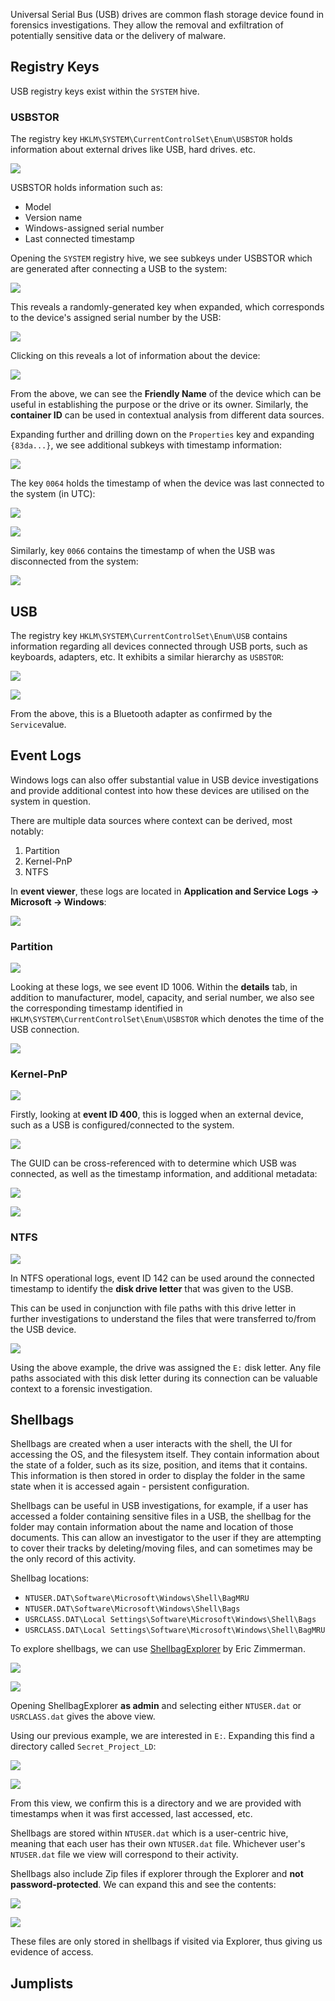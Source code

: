 Universal Serial Bus (USB) drives are common flash storage device found in forensics investigations. They allow the removal and exfiltration of potentially sensitive data or the delivery of malware.

## Registry Keys

USB registry keys exist within the `SYSTEM` hive.

### USBSTOR

The registry key `HKLM\SYSTEM\CurrentControlSet\Enum\USBSTOR` holds information about external drives like USB, hard drives. etc.

![](/images/usbstor.png)

USBSTOR holds information such as:

- Model
- Version name
- Windows-assigned serial number
- Last connected timestamp

Opening the `SYSTEM` registry hive, we see subkeys under USBSTOR which are generated after connecting a USB to the system:

![](/images/usbstor_subkey.png)

This reveals a randomly-generated key when expanded, which corresponds to the device's assigned serial number by the USB:

![](/images/usbstor_serial.png)

Clicking on this reveals a lot of information about the device:

![](/images/usbstor_info.png)

From the above, we can see the **Friendly Name** of the device which can be useful in establishing the purpose or the drive or its owner. Similarly, the **container ID** can be used in contextual analysis from different data sources.

Expanding further and drilling down on the `Properties` key and expanding `{83da...}`, we see additional subkeys with timestamp information:

![](/images/usbstor_properties.png)

The key `0064` holds the timestamp of when the device was last connected to the system (in UTC):

![](/images/usbstor_connected_timestamp.png)

![](/images/usbstor_connected_timestamp_data.png)

Similarly, key `0066` contains the timestamp of when the USB was disconnected from the system:

![](/images/usbstor_disconnected_timestamp.png)

## USB

The registry key `HKLM\SYSTEM\CurrentControlSet\Enum\USB` contains information regarding all devices connected through USB ports, such as keyboards, adapters, etc. It exhibits a similar hierarchy as `USBSTOR`:

![](/images/usb_hierarchy.png)

![](/images/usb_data.png)

From the above, this is a Bluetooth adapter as confirmed by the `Service`value.

## Event Logs

Windows logs can also offer substantial value in USB device investigations and provide additional contest into how these devices are utilised on the system in question.

There are multiple data sources where context can be derived, most notably:

1. Partition
2. Kernel-PnP
3. NTFS

In **event viewer**, these logs are located in **Application and Service Logs -> Microsoft -> Windows**:

![](/images/usb_event_logs.png)

### Partition

![](/images/usb_parition_source.png)

Looking at these logs, we see event ID 1006. Within the **details** tab, in addition to manufacturer, model, capacity, and serial number, we also see the corresponding timestamp identified in `HKLM\SYSTEM\CurrentControlSet\Enum\USBSTOR` which denotes the time of the USB connection. 

![](/images/usb_parition_diagnostic.png)

### Kernel-PnP

![](/images/kernel-pnp_source.png)

Firstly, looking at **event ID 400**, this is logged when an external device, such as a USB is configured/connected to the system. 

![](/images/kernel-pnp_event_400.png)

The GUID can be cross-referenced with to determine which USB was connected, as well as the timestamp information, and additional metadata:

![](/images/kernel-pnp_event_400_guid.png)

![](/images/kernel-pnp_event_400_timestamp.png)

### NTFS

![](/images/usb_ntfs_logs.png)

In NTFS operational logs, event ID 142 can be used around the connected timestamp to identify the **disk drive letter** that was given to the USB. 

This can be used in conjunction with file paths with this drive letter in further investigations to understand the files that were transferred to/from the USB device.

![](/images/usb_ntfs_event_412.png)

Using the above example, the drive was assigned the `E:` disk letter. Any file paths associated with this disk letter during its connection can be valuable context to a forensic investigation.

## Shellbags

Shellbags are created when a user interacts with the shell, the UI for accessing the OS, and the filesystem itself. They contain information about the state of a folder, such as its size, position, and items that it contains. This information is then stored in order to display the folder in the same state when it is accessed again - persistent configuration.

Shellbags can be useful in USB investigations, for example, if a user has accessed a folder containing sensitive files in a USB, the shellbag for the folder may contain information about the name and location of those documents. This can allow an investigator to the user if they are attempting to cover their tracks by deleting/moving files, and can sometimes may be the only record of this activity.

Shellbag locations:

- `NTUSER.DAT\Software\Microsoft\Windows\Shell\BagMRU`
- `NTUSER.DAT\Software\Microsoft\Windows\Shell\Bags`
- `USRCLASS.DAT\Local Settings\Software\Microsoft\Windows\Shell\Bags`
- `USRCLASS.DAT\Local Settings\Software\Microsoft\Windows\Shell\BagMRU`

To explore shellbags, we can use [ShellbagExplorer](=https://ericzimmerman.github.io/#!index.md) by Eric Zimmerman.

![](/images/usb_shellbags_eztools.png)

![](/images/usb_shellbags_active.png)

Opening ShellbagExplorer **as admin** and selecting either `NTUSER.dat` or `USRCLASS.dat` gives the above view.

Using our previous example, we are interested in `E:`. Expanding this find a directory called `Secret_Project_LD`:

![](/images/usb_shellbags_e_Drive.png)

![](/images/usb_shellbags_secret_project.png)

From this view, we confirm this is a directory and we are provided with timestamps when it was first accessed, last accessed, etc.

Shellbags are stored within `NTUSER.dat` which is a user-centric hive, meaning that each user has their own `NTUSER.dat` file. Whichever user's `NTUSER.dat` file we view will correspond to their activity.

Shellbags also include Zip files if explorer through the Explorer and **not password-protected**. We can expand this and see the contents:

![](/images/usb_shellbags_zip.png)

![](/images/usb_shellbags_zip_expand.png)

These files are only stored in shellbags if visited via Explorer, thus giving us evidence of access.

## Jumplists